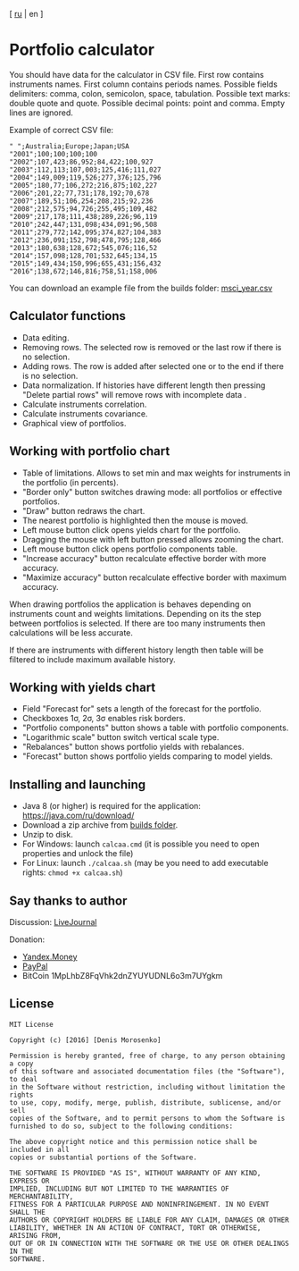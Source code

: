 [ [ru](README.md) | en ]

# Portfolio calculator

You should have data for the calculator in CSV file.
First row contains instruments names.
First column contains periods names.
Possible fields delimiters: comma, colon, semicolon, space, tabulation.
Possible text marks: double quote and quote. 
Possible decimal points: point and comma.
Empty lines are ignored.

Example of correct CSV file:

    " ";Australia;Europe;Japan;USA
    "2001";100;100;100;100
    "2002";107,423;86,952;84,422;100,927
    "2003";112,113;107,003;125,416;111,027
    "2004";149,009;119,526;277,376;125,796
    "2005";180,77;106,272;216,875;102,227
    "2006";201,22;77,731;178,192;70,678
    "2007";189,51;106,254;208,215;92,236
    "2008";212,575;94,726;255,495;109,482
    "2009";217,178;111,438;289,226;96,119
    "2010";242,447;131,098;434,091;96,508
    "2011";279,772;142,095;374,827;104,383
    "2012";236,091;152,798;478,795;128,466
    "2013";180,638;128,672;545,076;116,52
    "2014";157,098;128,701;532,645;134,15
    "2015";149,434;150,996;655,431;156,432
    "2016";138,672;146,816;758,51;158,006

You can download an example file from the builds folder: [msci_year.csv](builds/msci_year.csv)

## Calculator functions

- Data editing.
- Removing rows. The selected row is removed or the last row if there is no selection.
- Adding rows. The row is added after selected one or to the end if there is no selection.
- Data normalization. If histories have different length then pressing "Delete partial rows" will remove
rows with incomplete data .
- Calculate instruments correlation.
- Calculate instruments covariance.
- Graphical view of portfolios.

## Working with portfolio chart

- Table of limitations. Allows to set min and max weights for instruments in the portfolio (in percents).
- "Border only" button switches drawing mode: all portfolios or effective portfolios.
- "Draw" button redraws the chart.
- The nearest portfolio is highlighted then the mouse is moved.
- Left mouse button click opens yields chart for the portfolio.
- Dragging the mouse with left button pressed allows zooming the chart.
- Left mouse button click opens portfolio components table.
- "Increase accuracy" button recalculate effective border with more accuracy.
- "Maximize accuracy" button recalculate effective border with maximum accuracy.

When drawing portfolios the application is behaves depending on instruments count and weights limitations.
Depending on its the step between portfolios is selected. If there are too many instruments then calculations
will be less accurate.

If there are instruments with different history length then table will be filtered
to include maximum available history.

## Working with yields chart
- Field "Forecast for" sets a length of the forecast for the portfolio.
- Checkboxes 1σ, 2σ, 3σ enables risk borders.
- "Portfolio components" button shows a table with portfolio components.
- "Logarithmic scale" button switch vertical scale type.
- "Rebalances" button shows portfolio yields with rebalances.
- "Forecast" button shows portfolio yields comparing to model yields.

## Installing and launching

- Java 8 (or higher) is required for the application: https://java.com/ru/download/
- Download a zip archive from [builds folder](builds/).
- Unzip to disk.
- For Windows: launch `calcaa.cmd`
(it is possible you need to open properties and unlock the file)
- For Linux: launch `./calcaa.sh`
(may be you need to add executable rights: `chmod +x calcaa.sh`)

## Say thanks to author
Discussion:
[LiveJournal](http://oppositus.livejournal.com/408547.html)

Donation:
- [Yandex.Money](https://money.yandex.ru/to/4100172000860)
- [PayPal](paypal.me/oppositus)
- BitCoin 1MpLhbZ8FqVhk2dnZYUYUDNL6o3m7UYgkm

## License

    MIT License
    
    Copyright (c) [2016] [Denis Morosenko]
    
    Permission is hereby granted, free of charge, to any person obtaining a copy
    of this software and associated documentation files (the "Software"), to deal
    in the Software without restriction, including without limitation the rights
    to use, copy, modify, merge, publish, distribute, sublicense, and/or sell
    copies of the Software, and to permit persons to whom the Software is
    furnished to do so, subject to the following conditions:
    
    The above copyright notice and this permission notice shall be included in all
    copies or substantial portions of the Software.
    
    THE SOFTWARE IS PROVIDED "AS IS", WITHOUT WARRANTY OF ANY KIND, EXPRESS OR
    IMPLIED, INCLUDING BUT NOT LIMITED TO THE WARRANTIES OF MERCHANTABILITY,
    FITNESS FOR A PARTICULAR PURPOSE AND NONINFRINGEMENT. IN NO EVENT SHALL THE
    AUTHORS OR COPYRIGHT HOLDERS BE LIABLE FOR ANY CLAIM, DAMAGES OR OTHER
    LIABILITY, WHETHER IN AN ACTION OF CONTRACT, TORT OR OTHERWISE, ARISING FROM,
    OUT OF OR IN CONNECTION WITH THE SOFTWARE OR THE USE OR OTHER DEALINGS IN THE
    SOFTWARE.
